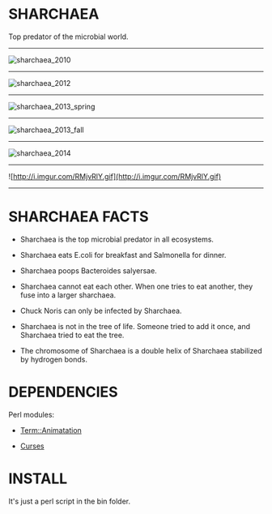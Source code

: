 SHARCHAEA
=========

Top predator of the microbial world.

***

![sharchaea_2010](http://i.imgur.com/sEOHgsF.png)

***

![sharchaea_2012](http://i.imgur.com/nlp7uPO.png)

***

![sharchaea_2013_spring](http://i.imgur.com/WhYNhZs.png)

***

![sharchaea_2013_fall](http://i.imgur.com/qRrCmKv.png)

***

![sharchaea_2014](http://i.imgur.com/OOSHOrt.png)

***

![http://i.imgur.com/RMjvRlY.gif](http://i.imgur.com/RMjvRlY.gif)

***


# SHARCHAEA FACTS

* Sharchaea is the top microbial predator in all ecosystems.

* Sharchaea eats E.coli for breakfast and Salmonella for dinner.

* Sharchaea poops Bacteroides salyersae.

* Sharchaea cannot eat each other. When one tries to eat another, they fuse into a larger sharchaea.

* Chuck Noris can only be infected by Sharchaea.

* Sharchaea is not in the tree of life. Someone tried to add it once, and Sharchaea tried to eat the tree.

* The chromosome of Sharchaea is a double helix of Sharchaea stabilized by hydrogen bonds.



# DEPENDENCIES

Perl modules:

* [Term::Animatation](http://search.cpan.org/~kbaucom/Term-Animation-2.6/lib/Term/Animation.pm)

* [Curses](http://search.cpan.org/~wps/Curses-1.06/gen/make.Curses.pm) 


# INSTALL

It's just a perl script in the bin folder.
